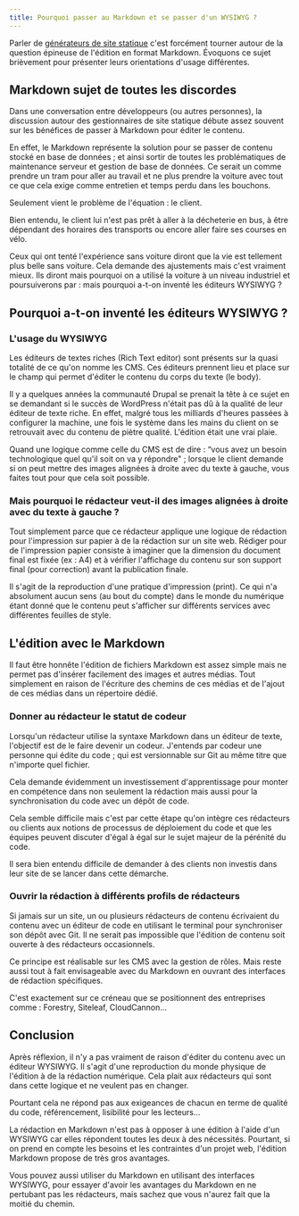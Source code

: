 ```yaml
---
title: Pourquoi passer au Markdown et se passer d'un WYSIWYG ?
---
```


Parler de [générateurs de site statique](/generateur-site-statique/) c'est forcément tourner autour de la question épineuse de l'édition en format Markdown. Évoquons ce sujet brièvement pour présenter leurs orientations d'usage différentes.

## Markdown sujet de toutes les discordes

Dans une conversation entre développeurs (ou autres personnes), la discussion autour des gestionnaires de site statique débute assez souvent sur les bénéfices de passer à Markdown pour éditer le contenu.

En effet, le Markdown représente la solution pour se passer de contenu stocké en base de données ; et ainsi sortir de toutes les problématiques de maintenance serveur et gestion de base de données. Ce serait un comme prendre un tram pour aller au travail et ne plus prendre la voiture avec tout ce que cela exige comme entretien et temps perdu dans les bouchons.

Seulement vient le problème de l'équation : le client.

Bien entendu, le client lui n'est pas prêt à aller à la décheterie en bus, à être dépendant des horaires des transports ou encore aller faire ses courses en vélo.

Ceux qui ont tenté l'expérience sans voiture diront que la vie est tellement plus belle sans voiture. Cela demande des ajustements mais c'est vraiment mieux. Ils diront mais pourquoi on a utilisé la voiture à un niveau industriel et poursuiverons par : mais pourquoi a-t-on inventé les éditeurs WYSIWYG ?

## Pourquoi a-t-on inventé les éditeurs WYSIWYG ?

### L'usage du WYSIWYG

Les éditeurs de textes riches (Rich Text editor) sont présents sur la quasi totalité de ce qu'on nomme les CMS. Ces éditeurs prennent lieu et place sur le champ qui permet d'éditer le contenu du corps du texte (le body).

Il y a quelques années la communauté Drupal se prenait la tête à ce sujet en se demandant si le succès de WordPress n'était pas dû à la qualité de leur éditeur de texte riche. En effet, malgré tous les milliards d'heures passées à configurer la machine, une fois le système dans les mains du client on se retrouvait avec du contenu de piètre qualité. L'édition était une vrai plaie.

Quand une logique comme celle du CMS est de dire : “vous avez un besoin technologique quel qu'il soit on va y répondre" ; lorsque le client demande si on peut mettre des images alignées à droite avec du texte à gauche, vous faites tout pour que cela soit possible.

### Mais pourquoi le rédacteur veut-il des images alignées à droite avec du texte à gauche ?

Tout simplement parce que ce rédacteur applique une logique de rédaction pour l'impression sur papier à de la rédaction sur un site web. Rédiger pour de l'impression papier consiste à imaginer que la dimension du document final est fixée (ex : A4) et à vérifier l'affichage du contenu sur son support final (pour correction) avant la publication finale.

Il s'agit de la reproduction d'une pratique d'impression (print). Ce qui n'a absolument aucun sens (au bout du compte) dans le monde du numérique étant donné que le contenu peut s'afficher sur différents services avec différentes feuilles de style.

## L'édition avec le Markdown

Il faut être honnête l'édition de fichiers Markdown est assez simple mais ne permet pas d'insérer facilement des images et autres médias. Tout simplement en raison de l'écriture des chemins de ces médias et de l'ajout de ces médias dans un répertoire dédié.

### Donner au rédacteur le statut de codeur

Lorsqu'un rédacteur utilise la syntaxe Markdown dans un éditeur de texte, l'objectif est de le faire devenir un codeur. J'entends par codeur une personne qui édite du code ; qui est versionnable sur Git au même titre que n'importe quel fichier.

Cela demande évidemment un investissement d'apprentissage pour monter en compétence dans non seulement la rédaction mais aussi pour la synchronisation du code avec un dépôt de code.

Cela semble difficile mais c'est par cette étape qu'on intègre ces rédacteurs ou clients aux notions de processus de déploiement du code et que les équipes peuvent discuter d'égal à égal sur le sujet majeur de la pérénité du code.

Il sera bien entendu difficile de demander à des clients non investis dans leur site de se lancer dans cette démarche.

### Ouvrir la rédaction à différents profils de rédacteurs

Si jamais sur un site, un ou plusieurs rédacteurs de contenu écrivaient du contenu avec un éditeur de code en utilisant le terminal pour synchroniser son dépôt avec Git. Il ne serait pas impossible que l'édition de contenu soit ouverte à des rédacteurs occasionnels.

Ce principe est réalisable sur les CMS avec la gestion de rôles. Mais reste aussi tout à fait envisageable avec du Markdown en ouvrant des interfaces de rédaction spécifiques.

C'est exactement sur ce créneau que se positionnent des entreprises comme : Forestry, Siteleaf, CloudCannon…

## Conclusion

Après réflexion, il n'y a pas vraiment de raison d'éditer du contenu avec un éditeur WYSIWYG. Il s'agit d'une reproduction du monde physique de l'édition à de la rédaction numérique. Cela plait aux rédacteurs qui sont dans cette logique et ne veulent pas en changer.

Pourtant cela ne répond pas aux exigeances de chacun en terme de qualité du code, référencement, lisibilité pour les lecteurs…

La rédaction en Markdown n'est pas à opposer à une édition à l'aide d'un WYSIWYG car elles répondent toutes les deux à des nécessités. Pourtant, si on prend en compte les besoins et les contraintes d'un projet web, l'édition Markdown propose de très gros avantages.

Vous pouvez aussi utiliser du Markdown en utilisant des interfaces WYSIWYG, pour essayer d'avoir les avantages du Markdown en ne pertubant pas les rédacteurs, mais sachez que vous n'aurez fait que la moitié du chemin.
